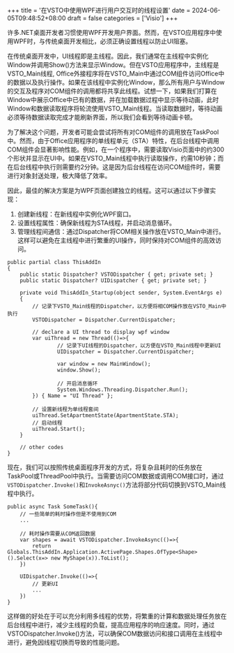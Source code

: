 +++
title = '在VSTO中使用WPF进行用户交互时的线程设置'
date = 2024-06-05T09:48:52+08:00
draft = false
categories = ['Visio']
+++

许多.NET桌面开发者习惯使用WPF开发用户界面。然而，在VSTO应用程序中使用WPF时，与传统桌面开发相比，必须正确设置线程以防止UI阻塞。

在传统桌面开发中，UI线程即是主线程。因此，我们通常在主线程中实例化Window并调用Show()方法来显示Window。但在VSTO应用程序中，主线程是VSTO_Main线程, Office外接程序将在VSTO_Main中通过COM组件访问Office中的数据以及执行操作。如果在该线程中实例化Window，那么所有用户与Window的交互及程序对COM组件的调用都将共享此线程。试想一下，如果我们打算在Window中展示Office中已有的数据，并在加载数据过程中显示等待动画，此时Window和数据读取程序将轮流使用VSTO_Main线程。当读取数据时，等待动画必须等待数据读取完成才能刷新界面，所以我们会看到等待动画卡顿。

为了解决这个问题，开发者可能会尝试将所有对COM组件的调用放在TaskPool中。然而，由于Office应用程序的单线程单元（STA）特性，在后台线程中调用COM组件会显著影响性能。例如，在一个程序中，需要读取Visio页面中的约300个形状并显示在UI中。如果在VSTO_Main线程中执行读取操作，约需10秒钟；而在后台线程中执行则需要约2分钟。这是因为后台线程在访问COM组件时，需要进行对象封送处理，极大降低了效率。

因此，最佳的解决方案是为WPF页面创建独立的线程。这可以通过以下步骤实现：

1. 创建新线程：在新线程中实例化WPF窗口。
2. 设置线程属性：确保新线程为STA线程，并启动消息循环。
3. 管理线程间通信：通过Dispatcher将COM相关操作放在VSTO_Main中进行。
这样可以避免在主线程中进行繁重的UI操作，同时保持对COM组件的高效访问。

``` CSharp
public partial class ThisAddIn
{
    public static Dispatcher? VSTODispatcher { get; private set; }
    public static Dispatcher? UIDispatcher { get; private set; }

    private void ThisAddIn_Startup(object sender, System.EventArgs e)
    {
        // 记录下VSTO_Main线程的Dispatcher，以方便将相COM操作放在VSTO_Main中执行
        VSTODispatcher = Dispatcher.CurrentDispatcher;

        // declare a UI thread to display wpf window
        var uiThread = new Thread(()=>{
                // 记录下UI线程的Dispatcher，以方便在VSTO_Main线程中更新UI
                UIDispatcher = Dispatcher.CurrentDispatcher;

                var window = new MainWindow();
                window.Show();

                // 开启消息循环
                System.Windows.Threading.Dispatcher.Run();
        }) { Name = "UI Thread" };

        // 设置新线程为单线程套间
        uiThread.SetApartmentState(ApartmentState.STA);
        // 启动线程
        uiThread.Start();
    }
    
    // other codes
}

```

现在，我们可以按照传统桌面程序开发的方式，将复杂且耗时的任务放在TaskPool或ThreadPool中执行。当需要访问COM数据或调用COM接口时，通过`VSTODispatcher.Invoke()`和`InvokeAsnyc()`方法将部分代码切换到VSTO_Main线程中执行。

``` CSharp
public async Task SomeTask(){
    // 一些简单的耗时操作但是不使用到COM
    ...

    // 耗时操作需要从COM返回数据
    var shapes = await VSTODispatcher.InvokeAsync(()=>{
        return Globals.ThisAddIn.Application.ActivePage.Shapes.OfType<Shape>().Select(x=> new MyShape(x)).ToList();
    })

    UIDispatcher.Invoke(()=>{
        // 更新UI
        ...
    })
}
```

这样做的好处在于可以充分利用多线程的优势，将繁重的计算和数据处理任务放在后台线程中进行，减少主线程的负载，提高应用程序的响应速度。同时，通过VSTODispatcher.Invoke()方法，可以确保COM数据访问和接口调用在主线程中进行，避免因线程切换而导致的性能问题。

